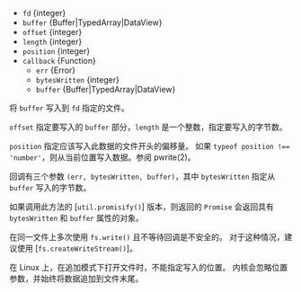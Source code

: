 <!-- YAML
added: v0.0.2
changes:
  - version: v10.10.0
    pr-url: https://github.com/nodejs/node/pull/22150
    description: The `buffer` parameter can now be any `TypedArray` or a
                 `DataView`
  - version: v10.0.0
    pr-url: https://github.com/nodejs/node/pull/12562
    description: The `callback` parameter is no longer optional. Not passing
                 it will throw a `TypeError` at runtime.
  - version: v7.4.0
    pr-url: https://github.com/nodejs/node/pull/10382
    description: The `buffer` parameter can now be a `Uint8Array`.
  - version: v7.2.0
    pr-url: https://github.com/nodejs/node/pull/7856
    description: The `offset` and `length` parameters are optional now.
  - version: v7.0.0
    pr-url: https://github.com/nodejs/node/pull/7897
    description: The `callback` parameter is no longer optional. Not passing
                 it will emit a deprecation warning with id DEP0013.
-->

* `fd` {integer}
* `buffer` {Buffer|TypedArray|DataView}
* `offset` {integer}
* `length` {integer}
* `position` {integer}
* `callback` {Function}
  * `err` {Error}
  * `bytesWritten` {integer}
  * `buffer` {Buffer|TypedArray|DataView}

将 `buffer` 写入到 `fd` 指定的文件。

`offset` 指定要写入的 `buffer` 部分，`length` 是一个整数，指定要写入的字节数。

`position` 指定应该写入此数据的文件开头的偏移量。
如果 `typeof position !== 'number'`，则从当前位置写入数据。参阅 pwrite(2)。

回调有三个参数 `(err, bytesWritten, buffer)`，其中 `bytesWritten` 指定从 `buffer` 写入的字节数。

如果调用此方法的 [`util.promisify()`] 版本，则返回的 `Promise` 会返回具有 `bytesWritten` 和 `buffer` 属性的对象。

在同一文件上多次使用 `fs.write()` 且不等待回调是不安全的。
对于这种情况，建议使用 [`fs.createWriteStream()`]。

在 Linux 上，在追加模式下打开文件时，不能指定写入的位置。
内核会忽略位置参数，并始终将数据追加到文件末尾。


